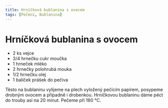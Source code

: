 ```yaml
---
title: Hrníčková bublanina s ovocem
tags: [Pečení, Bublanina]
---
```


# Hrníčková bublanina s ovocem

* 2 ks vejce
* 3/4 hrnečku cukr moučka
* 1 hrneček mléko
* 2 hrnečky polohrubá mouka
* 1/2 hrnečku olej
* 1 balíček prášek do pečiva


Těsto na bublaninu vylijeme na plech vyložený pečícím papírem, posypeme drobným ovocem a případně i drobenkou. Hrníčkovou bublaninu dáme péct do trouby asi na 20 minut. Pečeme při 180 °C.
